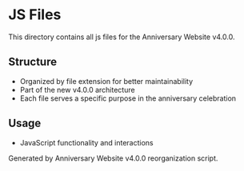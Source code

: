 # JS Files

This directory contains all js files for the Anniversary Website v4.0.0.

## Structure
- Organized by file extension for better maintainability
- Part of the new v4.0.0 architecture
- Each file serves a specific purpose in the anniversary celebration

## Usage



- JavaScript functionality and interactions

Generated by Anniversary Website v4.0.0 reorganization script.
